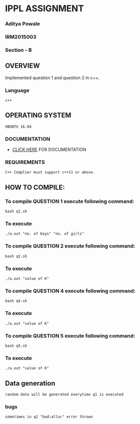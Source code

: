 # IPPL ASSIGNMENT

### Aditya Powale

### IRM2015003

### Section - B

## OVERVIEW

Implemented question 1 and question 2 in c++.

### Language
```
c++
```
## OPERATING SYSTEM
```
UBUNTU 16.04
```

### DOCUMENTATION
* [CLICK HERE](https://ppl-iiita.github.io/ppl-assignment-adityapowale/) FOR DOCUMENTATION

### REQUIREMENTS
```
C++ Complier must support c++11 or above.
```
## HOW TO COMPILE:

### To compile QUESTION 1 execute following command:

```
bash q1.sh
```
### To execute 
```
./a.out "no. of boys" "no. of girls"
```

### To compile QUESTION 2 execute following command:

```
bash q2.sh
```
### To execute
```
./a.out "value of K"
```

### To compile QUESTION 4 execute following command:

```
bash q4.sh
```
### To execute
```
./a.out "value of K"
```
### To compile QUESTION 5 execute following command:

```
bash q5.sh
```
### To execute
```
./a.out "value of K"
```
## Data generation 
```
random data will be generated everytime q1 is executed
```

### bugs
```
sometimes in q2 "bad:alloc" error thrown
```
